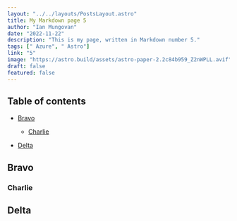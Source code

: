 ```yaml
---
layout: "../../layouts/PostsLayout.astro"
title: My Markdown page 5
author: "Ian Mungovan"
date: "2022-11-22"
description: "This is my page, written in Markdown number 5."
tags: [" Azure", " Astro"]
link: "5"
image: "https://astro.build/assets/astro-paper-2.2c84b959_Z2nWPLL.avif"
draft: false
featured: false
---
```


## Table of contents

- [Bravo](#bravo)

  - [Charlie](#charlie)

- [Delta](#delta)

## Bravo

### Charlie

## Delta
